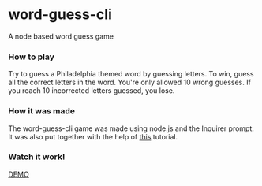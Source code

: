 # word-guess-cli
A node based word guess game

### How to play
Try to guess a Philadelphia themed word by guessing letters. To win, guess all the correct letters in the word. You're only allowed 10 wrong guesses. If you reach 10 incorrected letters guessed, you lose.

### How it was made
The word-guess-cli game was made using node.js and the Inquirer prompt. It was also put together with the help of [this](https://www.youtube.com/watch?v=hnSgRvmTJA4) tutorial.


### Watch it work!
[DEMO]()
